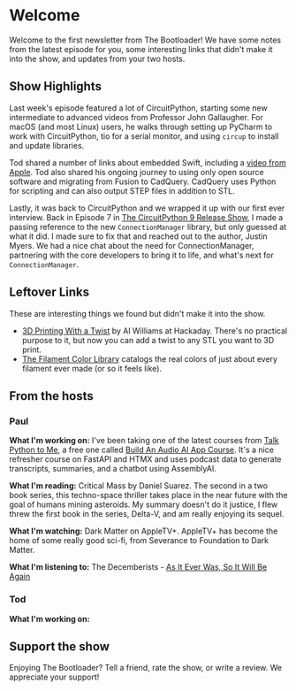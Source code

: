 # Welcome

Welcome to the first newsletter from The Bootloader! We have some notes from the latest episode for you, some interesting links that didn't make it into the show, and updates from your two hosts.

## Show Highlights

Last week's episode featured a lot of CircuitPython, starting some new intermediate to advanced videos from Professor John Gallaugher.  For macOS (and most Linux) users, he walks through setting up PyCharm to work with CircuitPython, tio for a serial monitor, and using `circup` to install and update libraries. 

Tod shared a number of links about embedded Swift, including a [video from Apple](https://www.youtube.com/watch?v=LqxbsADqDI4).  Tod also shared his ongoing journey to using only open source software and migrating from Fusion to CadQuery.  CadQuery uses Python for scripting and can also output STEP files in addition to STL.

Lastly, it was back to CircuitPython and we wrapped it up with our first ever interview.  Back in Episode 7 in [The CircuitPython 9 Release Show](https://www.circuitpythonshow.com/@thebootloader/episodes/the-circuitpython-9-release-show), I made a passing reference to the new `ConnectionManager` library, but only guessed at what it did.  I made sure to fix that and reached out to the author, Justin Myers.  We had a nice chat about the need for ConnectionManager, partnering with the core developers to bring it to life, and what's next for `ConnectionManager`. 

## Leftover Links

These are interesting things we found but didn't make it into the show.

* [3D Printing With a Twist](https://hackaday.com/2024/06/30/3d-printing-with-a-twist/) by Al Williams at Hackaday.  There's no practical purpose to it, but now you can add a twist to any STL you want to 3D print.
* [The Filament Color Library](https://filamentcolors.xyz/library/) catalogs the real colors of just about every filament ever made (or so it feels like).

## From the hosts

### Paul

**What I'm working on:** I've been taking one of the latest courses from [Talk Python to Me](https://training.talkpyhton.fm), a free one called [Build An Audio AI App Course](https://training.talkpython.fm/courses/build-an-audio-ai-app-with-python-and-assemblyai). It's a nice refresher course on FastAPI and HTMX and uses podcast data to generate transcripts, summaries, and a chatbot using AssemblyAI.

**What I'm reading:** Critical Mass by Daniel Suarez.  The second in a two book series, this techno-space thriller takes place in the near future with the goal of humans mining asteroids.  My summary doesn't do it justice, I flew threw the first book in the series, Delta-V, and am really enjoying its sequel. 

**What I'm watching:** Dark Matter on AppleTV+.  AppleTV+ has become the home of some really good sci-fi, from Severance to Foundation to Dark Matter.

**What I'm listening to:** The Decemberists - [As It Ever Was, So It Will Be Again](https://www.discogs.com/release/30972931-The-Decemberists-As-It-Ever-Was-So-It-Will-Be-Again)

### Tod

**What I'm working on:** 

## Support the show
Enjoying The Bootloader?  Tell a friend, rate the show, or write a review.  We appreciate your support!

